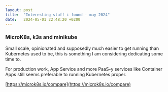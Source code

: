 ```yaml
---
layout: post
title:  "Interesting stuff i found - may 2024"
date:   2024-05-01 22:48:20 +0200
---
```

### MicroK8s, k3s and minikube
Small scale, opinionated and supposedly much easier to get running than Kubernetes used to be, this is something I am considering dedicating some time to. 

For production work, App Service and more PaaS-y services like Container Apps still seems preferable to running Kubernetes proper.

[https://microk8s.io/compare](https://microk8s.io/compare)

